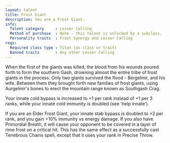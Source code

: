 ```yaml
---
layout: talent
title: Frost Giant
description: You are a Frost Giant.
info:
  Talent category     : Lesser Calling
  Method of purchase  : None - this talent is unlocked by a subclass.
  Personality traits  : Frost Synergy and Lesser Calling
reqs:
  Required class type : Titan (as class or trait)
  Banned traits       : Any other Lesser Calling
---
```


When the first of the giants was killed, the blood from his wounds poured forth to form the southern Gash, drowning almost the entire tribe of frost giants in the process. Only two giants survived the flood - Bergelmir, and his wife. Between them they brought forth new families of frost giants, using Aurgelmir's bones to erect the mountain range known as Southgash Crag.

Your innate cold bypass is increased to +1 per rank instead of +1 per 3 ranks, while your innate cold immunity is doubled (see 'help innate').

If you are an Elder Frost Giant, your innate stab bypass is doubled to +2 per rank, and you gain +10% immunity vs energy damage. If you also have Primordial Breath, it will cause your opponent to be covered in a layer of rime frost on a critical hit. This has the same effect as a successfully cast Tenebrous Chains spell, except that it uses your rank in Precise Throw.